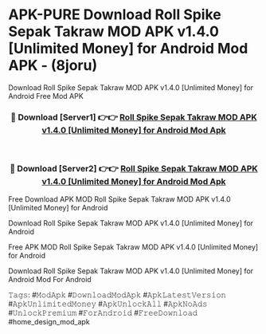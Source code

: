 # APK-PURE Download Roll Spike Sepak Takraw MOD APK v1.4.0 [Unlimited Money] for Android Mod APK - (8joru)
Download Roll Spike Sepak Takraw MOD APK v1.4.0 [Unlimited Money] for Android Free Mod APK

<div align="center">
<h3>🔴 Download [Server1] 👉👉 <a href="https://apk-comot.site?title=Roll_Spike_Sepak_Takraw_MOD_APK_v1.4.0_[Unlimited_Money]_for_Android">Roll Spike Sepak Takraw MOD APK v1.4.0 [Unlimited Money] for Android Mod Apk</a></h3><br>

<h3>🔴 Download [Server2] 👉👉 <a href="https://apk-comot.site?title=Roll_Spike_Sepak_Takraw_MOD_APK_v1.4.0_[Unlimited_Money]_for_Android">Roll Spike Sepak Takraw MOD APK v1.4.0 [Unlimited Money] for Android Mod Apk</a></h3>
</div>


Free Download APK MOD Roll Spike Sepak Takraw MOD APK v1.4.0 [Unlimited Money] for Android

Download Roll Spike Sepak Takraw MOD APK v1.4.0 [Unlimited Money] for Android 

Free APK MOD Roll Spike Sepak Takraw MOD APK v1.4.0 [Unlimited Money] for Android 

Download Roll Spike Sepak Takraw MOD APK v1.4.0 [Unlimited Money] for Android Mod For Android

𝚃𝚊𝚐𝚜: #𝙼𝚘𝚍𝙰𝚙𝚔 #𝙳𝚘𝚠𝚗𝚕𝚘𝚊𝚍𝙼𝚘𝚍𝙰𝚙𝚔 #𝙰𝚙𝚔𝙻𝚊𝚝𝚎𝚜𝚝𝚅𝚎𝚛𝚜𝚒𝚘𝚗 #𝙰𝚙𝚔𝚄𝚗𝚕𝚒𝚖𝚒𝚝𝚎𝚍𝙼𝚘𝚗𝚎𝚢 #𝙰𝚙𝚔𝚄𝚗𝚕𝚘𝚌𝚔𝙰𝚕𝚕 #𝙰𝚙𝚔𝙽𝚘𝙰𝚍𝚜 #𝚄𝚗𝚕𝚘𝚌𝚔𝙿𝚛𝚎𝚖𝚒𝚞𝚖 #𝙵𝚘𝚛𝙰𝚗𝚍𝚛𝚘𝚒𝚍 #𝙵𝚛𝚎𝚎𝙳𝚘𝚠𝚗𝚕𝚘𝚊𝚍 #home_design_mod_apk
